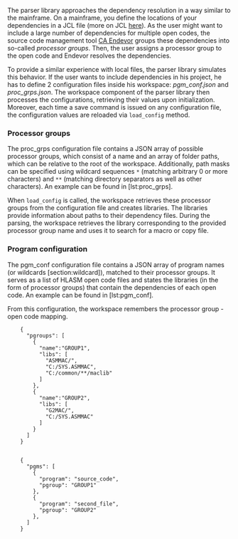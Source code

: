 The parser library approaches the dependency resolution in a way similar to the mainframe. On a mainframe, you define the locations of your dependencies in a JCL file (more on JCL [here](https://www.ibm.com/support/knowledgecenter/zosbasics/com.ibm.zos.zjcl/zjclc_basicjclconcepts.htm)). As the user might want to include a large number of dependencies for multiple open codes, the source code management tool [CA Endevor](https://techdocs.broadcom.com/content/broadcom/techdocs/us/en/ca-mainframe-software/devops/ca-endevor-software-change-manager/18-0.html) groups these dependencies into so-called *processor groups*. Then, the user assigns a processor group to the open code and Endevor resolves the dependencies.

To provide a similar experience with local files, the parser library simulates this behavior. If the user wants to include dependencies in his project, he has to define 2 configuration files inside his workspace: *pgm\_conf.json* and *proc\_grps.json*. The workspace component of the parser library then processes the configurations, retrieving their values upon initialization. Moreover, each time a save command is issued on any configuration file, the configuration values are reloaded via `load_config` method.

### Processor groups

The proc\_grps configuration file contains a JSON array of possible processor groups, which consist of a name and an array of folder paths, which can be relative to the root of the workspace. Additionally, path masks can be specified using wildcard sequences `*` (matching arbitrary 0 or more characters) and `**` (matching directory separators as well as other characters). An example can be found in \[lst:proc\_grps\].

When `load_config` is called, the workspace retrieves these processor groups from the configuration file and creates libraries. The libraries provide information about paths to their dependency files. During the parsing, the workspace retrieves the library corresponding to the provided processor group name and uses it to search for a macro or copy file.

### Program configuration

The pgm\_conf configuration file contains a JSON array of program names (or wildcards \[section:wildcard\]), matched to their processor groups. It serves as a list of HLASM open code files and states the libraries (in the form of processor groups) that contain the dependencies of each open code. An example can be found in \[lst:pgm\_conf\].

From this configuration, the workspace remembers the processor group - open code mapping.

        {
          "pgroups": [
            {
              "name":"GROUP1",
              "libs": [
                "ASMMAC/",
                "C:/SYS.ASMMAC",
                "C:/common/**/maclib"
              ]
            },
            {
              "name":"GROUP2",
              "libs": [
                "G2MAC/",
                "C:/SYS.ASMMAC"
              ]
            }
          ]
        }


        {
          "pgms": [
            {
              "program": "source_code",
              "pgroup": "GROUP1"
            },
            {
              "program": "second_file",
              "pgroup": "GROUP2"
            },
          ]
        }

